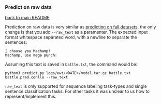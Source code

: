 ### Predict on raw data
[back to main README](../README.md)

Prediction on raw data is very similar as [predicting on full datasets](predict_data.md), the only change is that you add `--raw_text` as a paramenter. The expected input format whitespace separated word, with a newline to separate the sentences:

```
I choose you Machamp!
Machamp, use mega punch!
```

Assuming this text is saved in `battle.txt`, the command would be:

```
python3 predict.py logs/ewt/<DATE>/model.tar.gz battle.txt battle.pred.conllu --raw_text
```

`raw_text` is only supported for sequence labeling task-types and single sentence classification tasks. For other tasks it was unclear to us how to represent/implement this.

